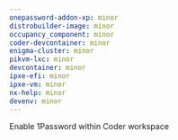```yaml
---
onepassword-addon-xp: minor
distrobuilder-image: minor
occupancy_component: minor
coder-devcontainer: minor
enigma-cluster: minor
pikvm-lxc: minor
devcontainer: minor
ipxe-efi: minor
ipxe-vm: minor
nx-help: minor
devenv: minor
---
```


Enable 1Password within Coder workspace
